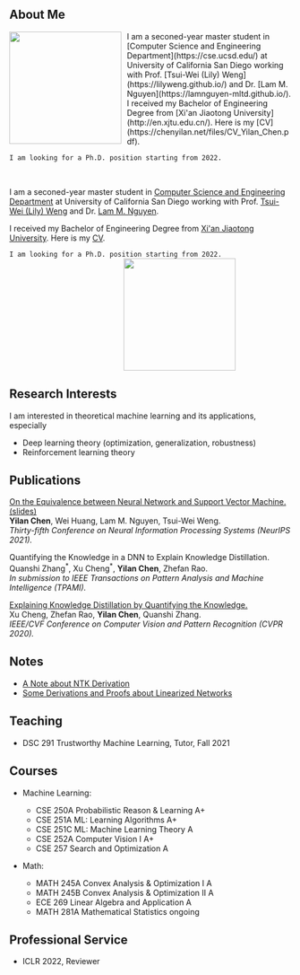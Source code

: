 ## About Me


<!-- <table border="0">
 <tr>
    <td><b style="font-size:30px">Title</b></td>
    <td><b style="font-size:30px">Title 2</b></td>
 </tr>
 <tr>
    <td>I am a seconed-year master student in [Computer Science and Engineering Department](https://cse.ucsd.edu/) at University of California San Diego working with Prof. [Tsui-Wei (Lily) Weng](https://lilyweng.github.io/) and Dr. [Lam M. Nguyen](https://lamnguyen-mltd.github.io/). I received my Bachelor of Engineering Degree from [Xi'an Jiaotong University](http://en.xjtu.edu.cn/). Here is my [CV](https://chenyilan.net/files/CV_Yilan_Chen.pdf). _I am looking for a Ph.D. position starting from 2022._</td>
    <td>![Yilan](https://leslie-ch.github.io/images/chenyilan.jpg)</td>
 </tr>
</table> -->




<!-- ![Yilan](https://leslie-ch.github.io/images/chenyilan.jpg#center){:height="30%" width="30%"} -->
<!-- 
<img src="https://leslie-ch.github.io/images/chenyilan.jpg" style="float: right;" width="30%" height="30%"> -->






<img src="https://leslie-ch.github.io/images/chenyilan.jpg" align="left" width="200px" style="margin-right:10px"/>
I am a seconed-year master student in [Computer Science and Engineering Department](https://cse.ucsd.edu/) at University of California San Diego working with Prof. [Tsui-Wei (Lily) Weng](https://lilyweng.github.io/) and Dr. [Lam M. Nguyen](https://lamnguyen-mltd.github.io/). 
<!-- Before that, I spent some time as a research intern at [University of Technology Sydney](https://www.uts.edu.au/), advised by Prof. [Richard Xu](https://www.uts.edu.au/staff/yida.xu) and [Shanghai Jiao Tong University](http://en.sjtu.edu.cn/), advised by Prof. [Quanshi Zhang](http://qszhang.com/).  -->
I received my Bachelor of Engineering Degree from [Xi'an Jiaotong University](http://en.xjtu.edu.cn/). 
Here is my [CV](https://chenyilan.net/files/CV_Yilan_Chen.pdf). 

`I am looking for a Ph.D. position starting from 2022.`

<br clear="left"/>




I am a seconed-year master student in [Computer Science and Engineering Department](https://cse.ucsd.edu/) at University of California San Diego working with Prof. [Tsui-Wei (Lily) Weng](https://lilyweng.github.io/) and Dr. [Lam M. Nguyen](https://lamnguyen-mltd.github.io/). 
<!-- Before that, I spent some time as a research intern at [University of Technology Sydney](https://www.uts.edu.au/), advised by Prof. [Richard Xu](https://www.uts.edu.au/staff/yida.xu) and [Shanghai Jiao Tong University](http://en.sjtu.edu.cn/), advised by Prof. [Quanshi Zhang](http://qszhang.com/).  -->
I received my Bachelor of Engineering Degree from [Xi'an Jiaotong University](http://en.xjtu.edu.cn/). 
Here is my [CV](https://chenyilan.net/files/CV_Yilan_Chen.pdf). 

`I am looking for a Ph.D. position starting from 2022.`
<img src="https://leslie-ch.github.io/images/chenyilan.jpg" align="right" width="200px"  style="margin-right:100px" >

<br clear="right"/>




## Research Interests


I am interested in theoretical machine learning and its applications, especially 
- Deep learning theory (optimization, generalization, robustness)
- Reinforcement learning theory




## Publications

[On the Equivalence between Neural Network and Support Vector Machine.](https://arxiv.org/abs/2111.06063) [(slides)](http://chenyilan.net/files/SVM_Slides.pdf)<br>
<b>Yilan Chen</b>, Wei Huang, Lam M. Nguyen, Tsui-Wei Weng.<br>
<i>Thirty-fifth Conference on Neural Information Processing Systems (NeurIPS 2021).</i><br>

Quantifying the Knowledge in a DNN to Explain Knowledge Distillation.<br>
Quanshi Zhang$^\ast$, Xu Cheng$^\ast$, <b>Yilan Chen</b>, Zhefan Rao.<br>
<i>In submission to IEEE Transactions on Pattern Analysis and Machine Intelligence (TPAMI).</i><br>


<!-- <b>[Explaining Knowledge Distillation by Quantifying the Knowledge](https://arxiv.org/abs/2003.03622)</b>  -->
[Explaining Knowledge Distillation by Quantifying the Knowledge.](https://arxiv.org/abs/2003.03622.pdf)<br>
Xu Cheng, Zhefan Rao, <b>Yilan Chen</b>, Quanshi Zhang.<br>
<i>IEEE/CVF Conference on Computer Vision and Pattern Recognition (CVPR 2020).</i><br>



## Notes
- [A Note about NTK Derivation](http://chenyilan.net/files/ntk_derivation.pdf)
- [Some Derivations and Proofs about Linearized Networks](http://chenyilan.net/files/linearized_network.pdf)


<!-- **<font size='5'>Projects</font>**
* [Prototype Selection for Nearest Neighbor](http://chenyilan.net/files/Prototype_Selection.pdf)
* [Coordinate Descent](http://chenyilan.net/files/coord_desc.pdf) -->



## Teaching
- DSC 291 Trustworthy Machine Learning, Tutor, Fall 2021






## Courses
- Machine Learning:
  - CSE 250A Probabilistic Reason & Learning  A+
  - CSE 251A ML: Learning Algorithms  A+
  - CSE 251C ML: Machine Learning Theory  A
  - CSE	252A Computer Vision I  A+
  - CSE	257  Search and Optimization A

- Math:
  - MATH 245A	Convex Analysis & Optimization I  A
  - MATH 245B	Convex Analysis & Optimization II  A
  - ECE	269   Linear Algebra and Application A
  - MATH 281A Mathematical Statistics ongoing






## Professional Service

- ICLR 2022, Reviewer


